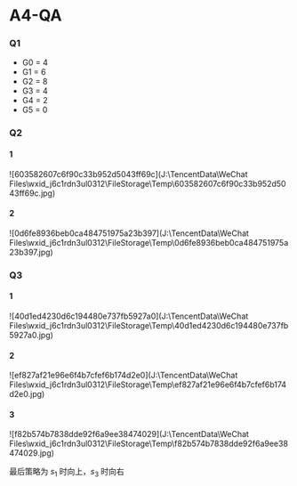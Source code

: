 # A4-QA

### Q1

- G0 = 4
- G1 = 6
- G2 = 8
- G3 = 4
- G4 = 2
- G5 = 0

### Q2

#### 1

![603582607c6f90c33b952d5043ff69c](J:\TencentData\WeChat Files\wxid_j6c1rdn3ul0312\FileStorage\Temp\603582607c6f90c33b952d5043ff69c.jpg)

#### 2

![0d6fe8936beb0ca484751975a23b397](J:\TencentData\WeChat Files\wxid_j6c1rdn3ul0312\FileStorage\Temp\0d6fe8936beb0ca484751975a23b397.jpg)

### Q3

#### 1

![40d1ed4230d6c194480e737fb5927a0](J:\TencentData\WeChat Files\wxid_j6c1rdn3ul0312\FileStorage\Temp\40d1ed4230d6c194480e737fb5927a0.jpg)

#### 2

![ef827af21e96e6f4b7cfef6b174d2e0](J:\TencentData\WeChat Files\wxid_j6c1rdn3ul0312\FileStorage\Temp\ef827af21e96e6f4b7cfef6b174d2e0.jpg)

#### 3

![f82b574b7838dde92f6a9ee38474029](J:\TencentData\WeChat Files\wxid_j6c1rdn3ul0312\FileStorage\Temp\f82b574b7838dde92f6a9ee38474029.jpg)

最后策略为 $s _ 1$ 时向上，$s _ 3$ 时向右